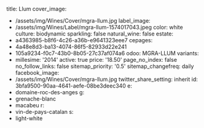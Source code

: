 title: Llum
cover_image:
  - /assets/img/Wines/Cover/mgra-llum.jpg
label_image:
  - /assets/img/Wines/Label/mgra-llum-1574017043.jpeg
color: white
culture: biodynamic
sparkling: false
natural_wine: false
estate:
  - a4363985-b8f6-4c26-a36b-e9641323eee7
cepages:
  - 4a48e8d3-ba13-4074-86f5-82933d22e241
  - 105a9234-f0c7-43b0-8b05-27c37af074a6
odoo: MGRA-LLUM
variants:
  -
    millesime: '2014'
    active: true
    price: '18.50'
page_no_index: false
no_follow_links: false
sitemap_priority: '0.5'
sitemap_changefreq: daily
facebook_image:
  - /assets/img/Wines/Cover/mgra-llum.jpg
twitter_share_setting: inherit
id: 3bfa9500-90aa-4641-aefe-08be3deec340
e:
  - domaine-roc-des-anges
g:
  - grenache-blanc
  - macabeu
r:
  - vin-de-pays-catalan
s:
  - light-white
